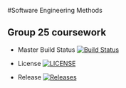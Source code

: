 #Software Engineering Methods

## Group 25 coursework
- Master Build Status [![Build Status](https://travis-ci.com/Jamie-Morr/SEM-Group.svg?branch=master)](https://travis-ci.com/Jamie-Morr/SEM-Group)

- License [![LICENSE](https://img.shields.io/github/license/Jamie-Morr/SEM-Group.svg?style=flat-square)](https://github.com/Jamie-Morr/SEM-Group/blob/master/LICENSE)
- Release [![Releases](https://img.shields.io/github/release/Jamie-Morr/SEM-Group/all.svg?style=flat-square)](https://github.com/Jamie-Morr/SEM-Group/releases)
